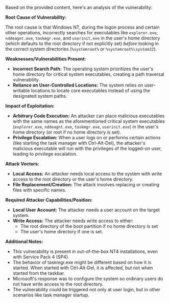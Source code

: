 Based on the provided content, here's an analysis of the vulnerability:

**Root Cause of Vulnerability:**

The root cause is that Windows NT, during the logon process and certain other operations, incorrectly searches for executables like `explorer.exe`, `nddeagnt.exe`, `taskmgr.exe`, and `userinit.exe` in the user's home directory (which defaults to the root directory if not explicitly set) *before* looking in the correct system directories (`%systemroot%` or `%systemroot%\system32`).

**Weaknesses/Vulnerabilities Present:**

- **Incorrect Search Path:** The operating system prioritizes the user's home directory for critical system executables, creating a path traversal vulnerability.
- **Reliance on User-Controlled Locations:** The system relies on user-writable locations to locate core executables instead of using the designated system paths.

**Impact of Exploitation:**

- **Arbitrary Code Execution:** An attacker can place malicious executables with the same names as the aforementioned critical system executables (`explorer.exe`, `nddeagnt.exe`, `taskmgr.exe`, `userinit.exe`) in the user's home directory (or root if no home directory is set).
- **Privilege Escalation:** When a user logs on or performs certain actions (like starting the task manager with Ctrl-Alt-Del), the attacker's malicious executable will run with the privileges of the logged-on user, leading to privilege escalation.

**Attack Vectors:**

- **Local Access:** An attacker needs local access to the system with write access to the root directory or the user's home directory.
- **File Replacement/Creation:** The attack involves replacing or creating files with specific names.

**Required Attacker Capabilities/Position:**

- **Local User Account:** The attacker needs a user account on the target system.
- **Write Access:** The attacker needs write access to either:
    - The root directory of the boot partition if no home directory is set
    - The user's home directory if one is set.

**Additional Notes:**

- This vulnerability is present in out-of-the-box NT4 installations, even with Service Pack 4 (SP4).
- The behavior of taskmgr.exe might be different based on how it is started. When started with Ctrl-Alt-Del, it is affected, but not when started from the taskbar.
- Microsoft's response was to configure the system so ordinary users do not have write access to the root directory.
- The vulnerability could be triggered not only at user login, but in other scenarios like task manager startup.